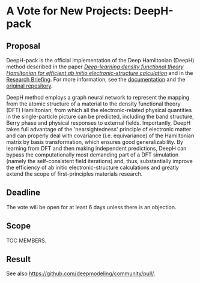 # A Vote for New Projects: DeepH-pack

## Proposal

DeepH-pack is the official implementation of the Deep Hamiltonian (DeepH) method described in the paper [*Deep-learning density functional theory Hamiltonian for efficient ab initio electronic-structure calculation*](https://www.nature.com/articles/s43588-022-00265-6) and in the [Research Briefing](https://www.nature.com/articles/s43588-022-00270-9). For more information, see the [documentation](https://deeph-pack.readthedocs.io) and the [original repository](https://github.com/mzjb/DeepH-pack).

DeepH method employs a graph neural network to represent the mapping from the atomic structure of a material to the density functional theory (DFT) Hamiltonian, from which all the electronic-related physical quantities in the single-particle picture can be predicted, including the band structure, Berry phase and physical responses to external fields. Importantly, DeepH takes full advantage of the 'nearsightedness' principle of electronic matter and can properly deal with covariance (i.e. equivariance) of the Hamiltonian matrix by basis transformation, which ensures good generalizability. By learning from DFT and then making independent predictions, DeepH can bypass the computationally most demanding part of a DFT simulation (namely the self-consistent field iterations) and, thus, substantially improve the efficiency of ab initio electronic-structure calculations and greatly extend the scope of first-principles materials research.

## Deadline

The vote will be open for at least 6 days unless there is an objection.

## Scope

TOC MEMBERS.

## Result

See also https://github.com/deepmodeling/community/pull/.